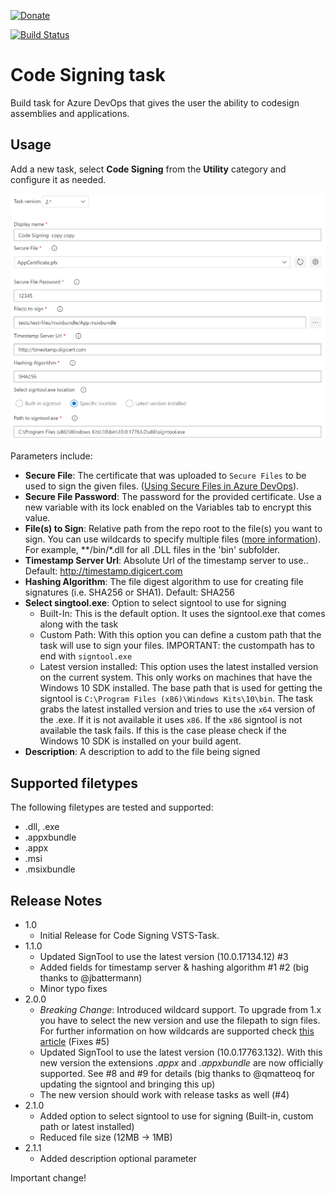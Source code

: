 [![Donate](images/donate.png)](https://www.paypal.me/stefankert/5)

[![Build Status](https://dev.azure.com/stefankert/Public/_apis/build/status/StefanKert.azuredevops-codesigning-task?branchName=master)](https://dev.azure.com/stefankert/Public/_build/latest?definitionId=7&branchName=master)

# Code Signing task

Build task for Azure DevOps that gives the user the ability to codesign assemblies and applications.

## Usage

Add a new task, select **Code Signing** from the **Utility** category and configure it as needed.

![Code Signing parameters](images/usage-parameters.png)

Parameters include:

- **Secure File**: The certificate that was uploaded to `Secure Files` to be used to sign the given files. ([Using Secure Files in Azure DevOps](https://docs.microsoft.com/en-us/azure/devops/pipelines/library/secure-files?view=azure-devops&viewFallbackFrom=vsts)).
- **Secure File Password**: The password for the provided certificate. Use a new variable with its lock enabled on the Variables tab to encrypt this value.
- **File(s) to Sign**: Relative path from the repo root to the file(s) you want to sign. You can use wildcards to specify multiple files ([more information](https://docs.microsoft.com/en-us/azure/devops/pipelines/tasks/file-matching-patterns?view=azure-devops)). For example, **/bin/*.dll for all .DLL files in the 'bin' subfolder.
- **Timestamp Server Url**: Absolute Url of the timestamp server to use.. Default: http://timestamp.digicert.com
- **Hashing Algorithm**: The file digest algorithm to use for creating file signatures (i.e. SHA256 or SHA1). Default: SHA256
- **Select singtool.exe**: Option to select signtool to use for signing
    - Built-In: This is the default option. It uses the signtool.exe that comes along with the task
    - Custom Path: With this option you can define a custom path that the task will use to sign your files. IMPORTANT: the custompath has to end with `signtool.exe`
    - Latest version installed: This option uses the latest installed version on the current system. This only works on machines that have the Windows 10 SDK installed. The base path that is used for getting the signtool is `C:\Program Files (x86)\Windows Kits\10\bin`. The task grabs the latest installed version and tries to use the `x64` version of the .exe. If it is not available it uses `x86`. If the `x86` signtool is not available the task fails. If this is the case please check if the Windows 10 SDK is installed on your build agent. 
- **Description**: A description to add to the file being signed

## Supported filetypes

The following filetypes are tested and supported:

- .dll, .exe
- .appxbundle
- .appx
- .msi
- .msixbundle

## Release Notes

- 1.0
  - Initial Release for Code Signing VSTS-Task.
- 1.1.0
  - Updated SignTool to use the latest version (10.0.17134.12) #3
  - Added fields for timestamp server & hashing algorithm #1 #2 (big thanks to @jbattermann)
  - Minor typo fixes
- 2.0.0
  - *Breaking Change*: Introduced wildcard support. To upgrade from 1.x you have to select the new version and use the filepath to sign files. For further information on how wildcards are supported check [this article](https://docs.microsoft.com/en-us/azure/devops/pipelines/tasks/file-matching-patterns?view=azure-devops) (Fixes #5)
  - Updated SignTool to use the latest version (10.0.17763.132). With this new version the extensions *.appx* and *.appxbundle* are now officially supported. See #8 and #9 for details (big thanks to @qmatteoq for updating the signtool and bringing this up)
  - The new version should work with release tasks as well (#4)
- 2.1.0
  - Added option to select signtool to use for signing (Built-in, custom path or latest installed)
  - Reduced file size (12MB -> 1MB)
- 2.1.1
  - Added description optional parameter

Important change!